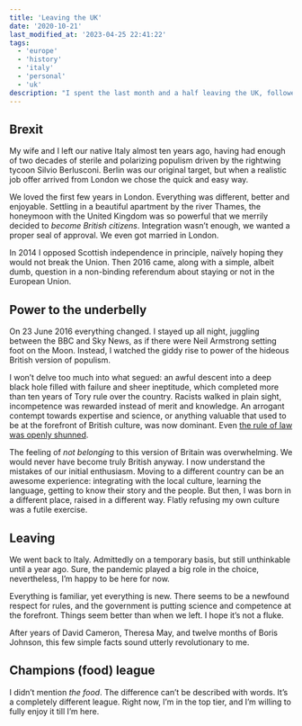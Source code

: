 ```yaml
---
title: 'Leaving the UK'
date: '2020-10-21'
last_modified_at: '2023-04-25 22:41:22'
tags:
  - 'europe'
  - 'history'
  - 'italy'
  - 'personal'
  - 'uk'
description: "I spent the last month and a half leaving the UK, followed by two lingering monsters: a global pandemic and a massive feeling of betrayal."
---
```

## Brexit

My wife and I left our native Italy almost ten years ago, having had enough of two decades of sterile and polarizing populism driven by the rightwing tycoon Silvio Berlusconi. Berlin was our original target, but when a realistic job offer arrived from London we chose the quick and easy way.

We loved the first few years in London. Everything was different, better and enjoyable. Settling in a beautiful apartment by the river Thames, the honeymoon with the United Kingdom was so powerful that we merrily decided to _become British citizens_. Integration wasn’t enough, we wanted a proper seal of approval. We even got married in London. 

In 2014 I opposed Scottish independence in principle, naïvely hoping they would not break the Union. Then 2016 came, along with a simple, albeit dumb, question in a non-binding referendum about staying or not in the European Union.

## Power to the underbelly

On 23 June 2016 everything changed. I stayed up all night, juggling between the BBC and Sky News, as if there were Neil Armstrong setting foot on the Moon. Instead, I watched the giddy rise to power of the hideous British version of populism.

I won’t delve too much into what segued: an awful descent into a deep black hole filled with failure and sheer ineptitude, which completed more than ten years of Tory rule over the country. Racists walked in plain sight, incompetence was rewarded instead of merit and knowledge. An arrogant contempt towards expertise and science, or anything valuable that used to be at the forefront of British culture, was now dominant. Even [the rule of law was openly shunned](https://www.politico.eu/article/uk-minister-confirms-plan-to-break-international-law-over-brexit/).

The feeling of _not belonging_ to this version of Britain was overwhelming. We would never have become truly British anyway. I now understand the mistakes of our initial enthusiasm. Moving to a different country can be an awesome experience: integrating with the local culture, learning the language, getting to know their story and the people. But then, I was born in a different place, raised in a different way. Flatly refusing my own culture was a futile exercise.

## Leaving

We went back to Italy. Admittedly on a temporary basis, but still unthinkable until a year ago. Sure, the pandemic played a big role in the choice, nevertheless, I’m happy to be here for now. 

Everything is familiar, yet everything is new. There seems to be a newfound respect for rules, and the government is putting science and competence at the forefront. Things seem better than when we left. I hope it’s not a fluke.

After years of David Cameron, Theresa May, and twelve months of Boris Johnson, this few simple facts sound utterly revolutionary to me.

## Champions (food) league

I didn’t mention _the food_. The difference can’t be described with words. It’s a completely different league. Right now, I’m in the top tier, and I’m willing to fully enjoy it till I’m here.